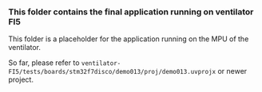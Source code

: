 ### This folder contains the final application running on ventilator FI5



This folder is a placeholder for the application running on the MPU of the ventilator.

So far, please refer to `ventilator-FI5/tests/boards/stm32f7disco/demo013/proj/demo013.uvprojx` or newer project.





